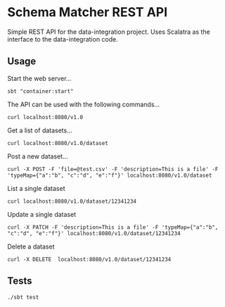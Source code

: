 # Schema Matcher REST API

Simple REST API for the data-integration project. Uses Scalatra as the interface to the data-integration code.

## Usage
Start the web server...
```
sbt "container:start"
```
The API can be used with the following commands...
```
curl localhost:8080/v1.0
```
Get a list of datasets...
```
curl localhost:8080/v1.0/dataset
```
Post a new dataset...
```
curl -X POST -F 'file=@test.csv' -F 'description=This is a file' -F 'typeMap={"a":"b", "c":"d", "e":"f"}' localhost:8080/v1.0/dataset
```
List a single dataset
```
curl localhost:8080/v1.0/dataset/12341234
```
Update a single dataset
```
curl -X PATCH -F 'description=This is a file' -F 'typeMap={"a":"b", "c":"d", "e":"f"}' localhost:8080/v1.0/dataset/12341234
```
Delete a dataset
```
curl -X DELETE  localhost:8080/v1.0/dataset/12341234
```
## Tests
```
./sbt test
```
